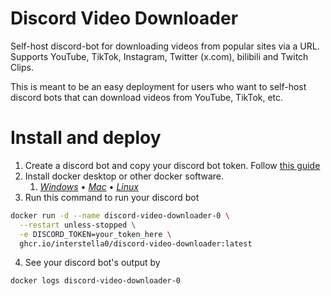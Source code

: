 # Discord Video Downloader
Self-host discord-bot for downloading videos from popular sites via a URL. 
Supports YouTube, TikTok, Instagram, Twitter (x.com), bilibili
and Twitch Clips.

This is meant to be an easy deployment for users who want to self-host
discord bots that can download videos from YouTube, TikTok, etc.

# Install and deploy
1. Create a discord bot and copy your discord bot token. Follow [this guide](/docs/discord-setup.md#token-generation)
2. Install docker desktop or other docker software.
   1. *[Windows](https://docs.docker.com/desktop/install/windows-install/)* • 
   *[Mac](https://docs.docker.com/desktop/install/mac-install/)* • 
   *[Linux](https://docs.docker.com/engine/install/)*
3. Run this command to run your discord bot 
```bash
docker run -d --name discord-video-downloader-0 \
  --restart unless-stopped \
  -e DISCORD_TOKEN=your_token_here \
  ghcr.io/interstella0/discord-video-downloader:latest
```
4. See your discord bot's output by
```bash
docker logs discord-video-downloader-0
```